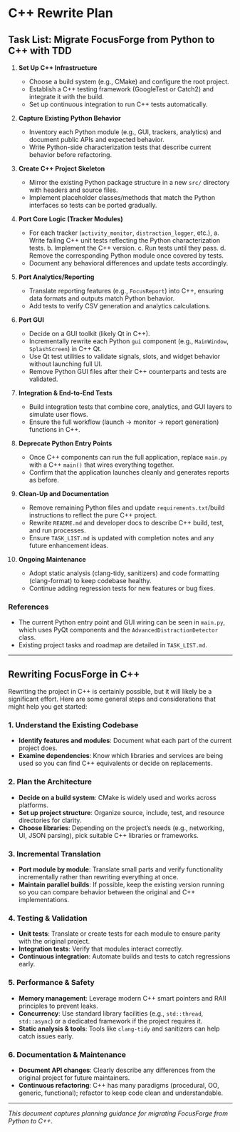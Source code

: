 # C++ Rewrite Plan

## Task List: Migrate FocusForge from Python to C++ with TDD

1. **Set Up C++ Infrastructure**
   - Choose a build system (e.g., CMake) and configure the root project.
   - Establish a C++ testing framework (GoogleTest or Catch2) and integrate it with the build.
   - Set up continuous integration to run C++ tests automatically.

2. **Capture Existing Python Behavior**
   - Inventory each Python module (e.g., GUI, trackers, analytics) and document public APIs and expected behavior.
   - Write Python-side characterization tests that describe current behavior before refactoring.

3. **Create C++ Project Skeleton**
   - Mirror the existing Python package structure in a new `src/` directory with headers and source files.
   - Implement placeholder classes/methods that match the Python interfaces so tests can be ported gradually.

4. **Port Core Logic (Tracker Modules)**
   - For each tracker (`activity_monitor`, `distraction_logger`, etc.),
     a. Write failing C++ unit tests reflecting the Python characterization tests.
     b. Implement the C++ version.
     c. Run tests until they pass.
     d. Remove the corresponding Python module once covered by tests.
   - Document any behavioral differences and update tests accordingly.

5. **Port Analytics/Reporting**
   - Translate reporting features (e.g., `FocusReport`) into C++, ensuring data formats and outputs match Python behavior.
   - Add tests to verify CSV generation and analytics calculations.

6. **Port GUI**
   - Decide on a GUI toolkit (likely Qt in C++).
   - Incrementally rewrite each Python `gui` component (e.g., `MainWindow`, `SplashScreen`) in C++ Qt.
   - Use Qt test utilities to validate signals, slots, and widget behavior without launching full UI.
   - Remove Python GUI files after their C++ counterparts and tests are validated.

7. **Integration & End-to-End Tests**
   - Build integration tests that combine core, analytics, and GUI layers to simulate user flows.
   - Ensure the full workflow (launch → monitor → report generation) functions in C++.

8. **Deprecate Python Entry Points**
   - Once C++ components can run the full application, replace `main.py` with a C++ `main()` that wires everything together.
   - Confirm that the application launches cleanly and generates reports as before.

9. **Clean-Up and Documentation**
   - Remove remaining Python files and update `requirements.txt`/build instructions to reflect the pure C++ project.
   - Rewrite `README.md` and developer docs to describe C++ build, test, and run processes.
   - Ensure `TASK_LIST.md` is updated with completion notes and any future enhancement ideas.

10. **Ongoing Maintenance**
    - Adopt static analysis (clang-tidy, sanitizers) and code formatting (clang-format) to keep codebase healthy.
    - Continue adding regression tests for new features or bug fixes.

### References
- The current Python entry point and GUI wiring can be seen in `main.py`, which uses PyQt components and the `AdvancedDistractionDetector` class.
- Existing project tasks and roadmap are detailed in `TASK_LIST.md`.

---

## Rewriting FocusForge in C++

Rewriting the project in C++ is certainly possible, but it will likely be a significant effort. Here are some general steps and considerations that might help you get started:

### 1. Understand the Existing Codebase
- **Identify features and modules**: Document what each part of the current project does.
- **Examine dependencies**: Know which libraries and services are being used so you can find C++ equivalents or decide on replacements.

### 2. Plan the Architecture
- **Decide on a build system**: CMake is widely used and works across platforms.
- **Set up project structure**: Organize source, include, test, and resource directories for clarity.
- **Choose libraries**: Depending on the project’s needs (e.g., networking, UI, JSON parsing), pick suitable C++ libraries or frameworks.

### 3. Incremental Translation
- **Port module by module**: Translate small parts and verify functionality incrementally rather than rewriting everything at once.
- **Maintain parallel builds**: If possible, keep the existing version running so you can compare behavior between the original and C++ implementations.

### 4. Testing & Validation
- **Unit tests**: Translate or create tests for each module to ensure parity with the original project.
- **Integration tests**: Verify that modules interact correctly.
- **Continuous integration**: Automate builds and tests to catch regressions early.

### 5. Performance & Safety
- **Memory management**: Leverage modern C++ smart pointers and RAII principles to prevent leaks.
- **Concurrency**: Use standard library facilities (e.g., `std::thread`, `std::async`) or a dedicated framework if the project requires it.
- **Static analysis & tools**: Tools like `clang-tidy` and sanitizers can help catch issues early.

### 6. Documentation & Maintenance
- **Document API changes**: Clearly describe any differences from the original project for future maintainers.
- **Continuous refactoring**: C++ has many paradigms (procedural, OO, generic, functional); refactor to keep code clean and understandable.

---

*This document captures planning guidance for migrating FocusForge from Python to C++.*
